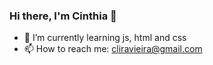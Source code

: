 ### Hi there, I'm Cinthia 🦋



- 🌱 I’m currently learning js, html and css
- 📫 How to reach me: cliravieira@gmail.com

